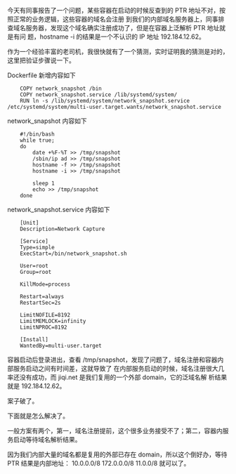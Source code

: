 今天有同事报告了一个问题，某些容器在启动的时候反查到的 PTR 地址不对，按照正常的业务逻辑，这些容器的域名会注册
到我们的内部域名服务器上，同事排查域名服务器，发现这个域名确实注册成功了，但是在容器上泛解析 PTR 地址就是有问
题，hostname -i 的结果是一个不认识的 IP 地址 192.184.12.62。

作为一个经验丰富的老司机，我很快就有了一个猜测，实时证明我的猜测是对的，这里把验证步骤说一下。

Dockerfile 新增内容如下

        COPY network_snapshot /bin
        COPY network_snapshot.service /lib/systemd/system/
        RUN ln -s /lib/systemd/system/network_snapshot.service /etc/systemd/system/multi-user.target.wants/network_snapshot.service

network_snapshot 内容如下

        #!/bin/bash
        while true;
        do
            date +%F-%T >> /tmp/snapshot
            /sbin/ip ad >> /tmp/snapshot
            hostname -f >> /tmp/snapshot
            hostname -i >> /tmp/snapshot

            sleep 1
            echo >> /tmp/snapshot
        done

network_snapshot.service 内容如下

        [Unit]
        Description=Network Capture

        [Service]
        Type=simple
        ExecStart=/bin/network_snapshot.sh

        User=root
        Group=root

        KillMode=process

        Restart=always
        RestartSec=2s

        LimitNOFILE=8192
        LimitMEMLOCK=infinity
        LimitNPROC=8192

        [Install]
        WantedBy=multi-user.target

容器启动后登录进出，查看 /tmp/snapshot，发现了问题了，域名注册和容器内部服务启动之间有时间差，这就导致了
在内部服务启动的时候，域名注册很大几率还没有成功，而 jiqi.net 是我们复用的一个外部 domain，它的泛域名解
析结果就是 192.184.12.62。

案子破了。

下面就是怎么解决了。

一般方案有两个，第一，域名注册提前，这个很多业务接受不了；第二，容器内服务启动等待域名解析结果。

因为我们内部大量的域名都是复用的外部已存在 domain，所以这个倒好办，等待 PTR 结果是内部地址：
10.0.0.0/8 172.0.0.0/8 11.0.0/8 就可以了。
